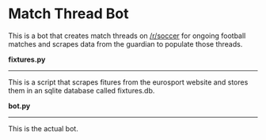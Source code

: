 Match Thread Bot
======

This is a bot that creates match threads on [/r/soccer](http://www.reddit.com/r/soccer) for ongoing
football matches and scrapes data from the guardian to populate those threads.
  
  
**fixtures.py**  
***
This is a script that scrapes fitures from the eurosport website and stores them
in an sqlite database called fixtures.db.

**bot.py**
***
This is the actual bot.
